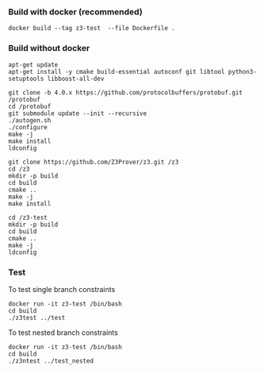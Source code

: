 ### Build with docker (recommended)

```
docker build --tag z3-test  --file Dockerfile .
```

### Build without docker 
```
apt-get update
apt-get install -y cmake build-essential autoconf git libtool python3-setuptools libboost-all-dev

git clone -b 4.0.x https://github.com/protocolbuffers/protobuf.git /protobuf
cd /protobuf
git submodule update --init --recursive
./autogen.sh
./configure
make -j
make install
ldconfig

git clone https://github.com/Z3Prover/z3.git /z3
cd /z3
mkdir -p build 
cd build
cmake .. 
make -j
make install

cd /z3-test
mkdir -p build 
cd build 
cmake .. 
make -j
ldconfig
```

### Test

To test single branch constraints

```
docker run -it z3-test /bin/bash
cd build
./z3test ../test
```

To test nested branch constraints

```
docker run -it z3-test /bin/bash
cd build
./z3ntest ../test_nested
```

